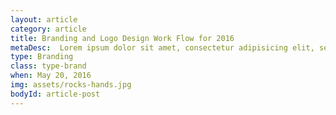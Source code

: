 ```yaml
---
layout: article
category: article
title: Branding and Logo Design Work Flow for 2016
metaDesc:  Lorem ipsum dolor sit amet, consectetur adipisicing elit, sed do eiusmod tempor incididunt ut labore et dolore magna a ...
type: Branding
class: type-brand
when: May 20, 2016
img: assets/rocks-hands.jpg
bodyId: article-post
---
```

